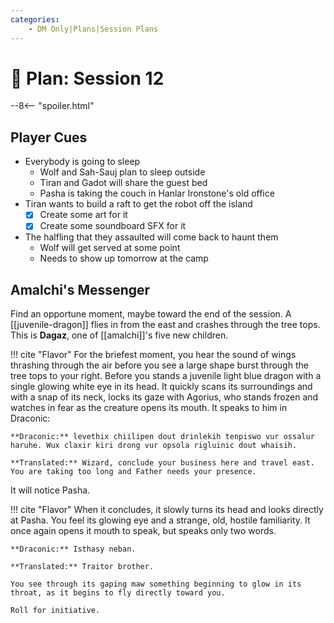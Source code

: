 ```yaml
---
categories:
    - DM Only|Plans|Session Plans
---
```


# 🔐 Plan: Session 12

--8<-- "spoiler.html"

## Player Cues

- Everybody is going to sleep
  - Wolf and Sah-Sauj plan to sleep outside
  - Tiran and Gadot will share the guest bed
  - Pasha is taking the couch in Hanlar Ironstone's old office
- Tiran wants to build a raft to get the robot off the island
  - [x] Create some art for it
  - [x] Create some soundboard SFX for it
- The halfling that they assaulted will come back to haunt them
  - Wolf will get served at some point
  - Needs to show up tomorrow at the camp

## Amalchi's Messenger

Find an opportune moment, maybe toward the end of the session. A [[juvenile-dragon]] flies in from the east and crashes through the tree tops. This is **Dagaz**, one of [[amalchi]]'s five new children.

!!! cite "Flavor"
    For the briefest moment, you hear the sound of wings thrashing through the air before you see a large shape burst through the tree tops to your right. Before you stands a juvenile light blue dragon with a single glowing white eye in its head. It quickly scans its surroundings and with a snap of its neck, locks its gaze with Agorius, who stands frozen and watches in fear as the creature opens its mouth. It speaks to him in Draconic:

    **Draconic:** levethix chiilipen dout drinlekih tenpiswo vur ossalur haruhe. Wux claxir kiri drong vur opsola rigluinic dout whaisih.

    **Translated:** Wizard, conclude your business here and travel east. You are taking too long and Father needs your presence.

It will notice Pasha.

!!! cite "Flavor"
    When it concludes, it slowly turns its head and looks directly at Pasha. You feel its glowing eye and a strange, old, hostile familiarity. It once again opens it mouth to speak, but speaks only two words.

    **Draconic:** Isthasy neban.

    **Translated:** Traitor brother.

    You see through its gaping maw something beginning to glow in its throat, as it begins to fly directly toward you.

    Roll for initiative.
